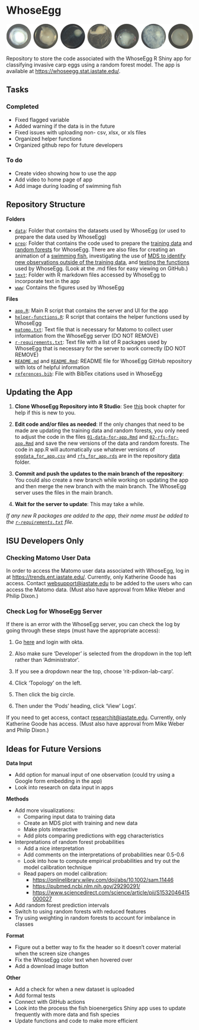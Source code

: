 
# WhoseEgg

![](www/eggs-in-a-row.jpeg)

Repository to store the code associated with the WhoseEgg R Shiny app
for classifying invasive carp eggs using a random forest model. The app
is available at <https://whoseegg.stat.iastate.edu/>.

## Tasks

### Completed

-   Fixed flagged variable
-   Added warning if the data is in the future
-   Fixed issues with uploading non- csv, xlsx, or xls files
-   Organized helper functions
-   Organized github repo for future developers

### To do

-   Create video showing how to use the app
-   Add video to home page of app
-   Add image during loading of swimming fish

## Repository Structure

**Folders**

-   [`data`](data/): Folder that contains the datasets used by WhoseEgg
    (or used to prepare the data used by WhoseEgg)
-   [`prep`](prep/): Folder that contains the code used to prepare the
    [training data](prep/01-data-for-app.md) and [random
    forests](prep/02-rfs-for-app.md) for WhoseEgg. There are also files
    for creating an animation of a [swimming
    fish](prep/03-animation-for-app.md), investigating the use of [MDS
    to identify new observations outside of the training
    data](prep/04-mds-for-app.md), and [testing the
    functions](prep/99-testing-app-functions.md) used by WhoseEgg. (Look
    at the .md files for easy viewing on GitHub.)
-   [`text`](text/): Folder with R markdown files accessed by WhoseEgg
    to incorporate text in the app
-   [`www`](www/): Contains the figures used by WhoseEgg

**Files**

-   [`app.R`](app.R): Main R script that contains the server and UI for
    the app
-   [`helper-functions.R`](helper-functions.R): R script that contains
    the helper functions used by WhoseEgg
-   [`matomo.txt`](matomo.txt): Text file that is necessary for Matomo
    to collect user information from the WhoseEgg server (DO NOT REMOVE)
-   [`r-requirements.txt`](r-requirements.txt): Text file with a list of
    R packages used by WhoseEgg that is necessary for the server to work
    correctly (DO NOT REMOVE)
-   [`README.md`](README.md) and [`README.Rmd`](README.Rmd): README file
    for WhoseEgg GitHub repository with lots of helpful information
-   [`references.bib`](references.bib): File with BibTex citations used
    in WhoseEgg

## Updating the App

1.  **Clone WhoseEgg Repository into R Studio**: See
    [this](https://happygitwithr.com/rstudio-git-github.html) book
    chapter for help if this is new to you.

2.  **Edit code and/or files as needed**: If the only changes that need
    to be made are updating the training data and random forests, you
    only need to adjust the code in the files
    [`01-data-for-app.Rmd`](prep/01-data-for-app.Rmd) and
    [`02-rfs-for-app.Rmd`](prep/02-rfs-for-app.Rmd) and save the new
    versions of the data and random forests. The code in app.R will
    automatically use whatever versions of
    [`eggdata_for_app.csv`](data/eggdata_for_app.csv) and
    [`rfs_for_app.rds`](data/rfs_for_app.rds) are in the repository
    [data](data/) folder.

3.  **Commit and push the updates to the main branch of the
    repository**: You could also create a new branch while working on
    updating the app and then merge the new branch with the main branch.
    The WhoseEgg server uses the files in the main branch.

4.  **Wait for the server to update**: This may take a while.

*If any new R packages are added to the app, their name must be added to
the [`r-requirements.txt`](r-requirements.txt) file.*

## ISU Developers Only

### Checking Matomo User Data

In order to access the Matomo user data associated with WhoseEgg, log in
at <https://trends.ent.iastate.edu/>. Currently, only Katherine Goode
has access. Contact <websupport@iastate.edu> to be added to the users
who can access the Matomo data. (Must also have approval from Mike Weber
and Philip Dixon.)

### Check Log for WhoseEgg Server

If there is an error with the WhoseEgg server, you can check the log by
going through these steps (must have the appropriate access):

1.  Go [here](https://console.apps.nimbus.las.iastate.edu/) and login
    with okta.

2.  Also make sure ‘Developer’ is selected from the dropdown in the top
    left rather than ‘Administrator’.

3.  If you see a dropdown near the top, choose ‘rit-pdixon-lab-carp’.

4.  Click ‘Topology’ on the left.

5.  Then click the big circle.

6.  Then under the ‘Pods’ heading, click ‘View’ Logs’.

If you need to get access, contact <researchit@iastate.edu>. Currently,
only Katherine Goode has access. (Must also have approval from Mike
Weber and Philip Dixon.)

## Ideas for Future Versions

**Data Input**

-   Add option for manual input of one observation (could try using a
    Google form embedding in the app)
-   Look into research on data input in apps

**Methods**

-   Add more visualizations:
    -   Comparing input data to training data
    -   Create an MDS plot with training and new data
    -   Make plots interactive
    -   Add plots comparing predictions with egg characteristics
-   Interpretations of random forest probabilities
    -   Add a nice interpretation
    -   Add comments on the interpretations of probabilities near
        0.5-0.6
    -   Look into how to compute empirical probabilities and try out the
        model calibration technique
    -   Read papers on model calibration:
        -   <https://onlinelibrary.wiley.com/doi/abs/10.1002/sam.11446>
        -   <https://pubmed.ncbi.nlm.nih.gov/29290291/>
        -   <https://www.sciencedirect.com/science/article/pii/S1532046415000027>
-   Add random forest prediction intervals
-   Switch to using random forests with reduced features
-   Try using weighting in random forests to account for imbalance in
    classes

**Format**

-   Figure out a better way to fix the header so it doesn’t cover
    material when the screen size changes
-   Fix the WhoseEgg color text when hovered over
-   Add a download image button

**Other**

-   Add a check for when a new dataset is uploaded
-   Add formal tests
-   Connect with GitHub actions
-   Look into the process the fish bioenergetics Shiny app uses to
    update frequently with more data and fish species
-   Update functions and code to make more efficient
